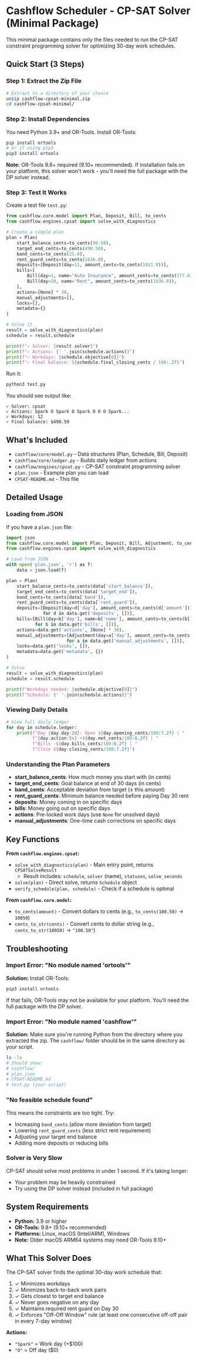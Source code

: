 # Cashflow Scheduler - CP-SAT Solver (Minimal Package)

This minimal package contains only the files needed to run the CP-SAT constraint programming solver for optimizing 30-day work schedules.

## Quick Start (3 Steps)

### Step 1: Extract the Zip File

```bash
# Extract to a directory of your choice
unzip cashflow-cpsat-minimal.zip
cd cashflow-cpsat-minimal/
```

### Step 2: Install Dependencies

You need Python 3.9+ and OR-Tools. Install OR-Tools:

```bash
pip install ortools
# or if using pip3
pip3 install ortools
```

**Note:** OR-Tools 9.8+ required (9.10+ recommended). If installation fails on your platform, this solver won't work - you'll need the full package with the DP solver instead.

### Step 3: Test It Works

Create a test file `test.py`:

```python
from cashflow.core.model import Plan, Deposit, Bill, to_cents
from cashflow.engines.cpsat import solve_with_diagnostics

# Create a simple plan
plan = Plan(
    start_balance_cents=to_cents(90.50),
    target_end_cents=to_cents(490.50),
    band_cents=to_cents(25.0),
    rent_guard_cents=to_cents(1636.0),
    deposits=[Deposit(day=11, amount_cents=to_cents(1021.0))],
    bills=[
        Bill(day=1, name="Auto Insurance", amount_cents=to_cents(177.0)),
        Bill(day=30, name="Rent", amount_cents=to_cents(1636.0)),
    ],
    actions=[None] * 30,
    manual_adjustments=[],
    locks=[],
    metadata={}
)

# Solve it
result = solve_with_diagnostics(plan)
schedule = result.schedule

print(f"✓ Solver: {result.solver}")
print(f"✓ Actions: {' '.join(schedule.actions)}")
print(f"✓ Workdays: {schedule.objective[0]}")
print(f"✓ Final balance: ${schedule.final_closing_cents / 100:.2f}")
```

Run it:

```bash
python3 test.py
```

You should see output like:
```
✓ Solver: cpsat
✓ Actions: Spark O Spark O Spark O O O Spark...
✓ Workdays: 12
✓ Final balance: $498.50
```

## What's Included

- `cashflow/core/model.py` - Data structures (Plan, Schedule, Bill, Deposit)
- `cashflow/core/ledger.py` - Builds daily ledger from actions
- `cashflow/engines/cpsat.py` - CP-SAT constraint programming solver
- `plan.json` - Example plan you can load
- `CPSAT-README.md` - This file

## Detailed Usage

### Loading from JSON

If you have a `plan.json` file:

```python
import json
from cashflow.core.model import Plan, Deposit, Bill, Adjustment, to_cents
from cashflow.engines.cpsat import solve_with_diagnostics

# Load from JSON
with open('plan.json', 'r') as f:
    data = json.load(f)

plan = Plan(
    start_balance_cents=to_cents(data['start_balance']),
    target_end_cents=to_cents(data['target_end']),
    band_cents=to_cents(data['band']),
    rent_guard_cents=to_cents(data['rent_guard']),
    deposits=[Deposit(day=d['day'], amount_cents=to_cents(d['amount']))
              for d in data.get('deposits', [])],
    bills=[Bill(day=b['day'], name=b['name'], amount_cents=to_cents(b['amount']))
           for b in data.get('bills', [])],
    actions=data.get('actions', [None] * 30),
    manual_adjustments=[Adjustment(day=a['day'], amount_cents=to_cents(a['amount']), note=a.get('note', ''))
                       for a in data.get('manual_adjustments', [])],
    locks=data.get('locks', []),
    metadata=data.get('metadata', {})
)

# Solve
result = solve_with_diagnostics(plan)
schedule = result.schedule

print(f"Workdays needed: {schedule.objective[0]}")
print(f"Schedule: {' '.join(schedule.actions)}")
```

### Viewing Daily Details

```python
# View full daily ledger
for day in schedule.ledger:
    print(f"Day {day.day:2d}: Open ${day.opening_cents/100:7.2f} | "
          f"{day.action:5s} +${day.net_cents/100:6.2f} | "
          f"Bills -${day.bills_cents/100:6.2f} | "
          f"Close ${day.closing_cents/100:7.2f}")
```

### Understanding the Plan Parameters

- **start_balance_cents**: How much money you start with (in cents)
- **target_end_cents**: Goal balance at end of 30 days (in cents)
- **band_cents**: Acceptable deviation from target (± this amount)
- **rent_guard_cents**: Minimum balance needed before paying Day 30 rent
- **deposits**: Money coming in on specific days
- **bills**: Money going out on specific days
- **actions**: Pre-locked work days (use `None` for unsolved days)
- **manual_adjustments**: One-time cash corrections on specific days

## Key Functions

**From `cashflow.engines.cpsat`:**
- `solve_with_diagnostics(plan)` - Main entry point, returns `CPSATSolveResult`
  - Result includes: `schedule`, `solver` (name), `statuses`, `solve_seconds`
- `solve(plan)` - Direct solve, returns `Schedule` object
- `verify_schedule(plan, schedule)` - Check if a schedule is optimal

**From `cashflow.core.model`:**
- `to_cents(amount)` - Convert dollars to cents (e.g., `to_cents(100.50)` → `10050`)
- `cents_to_str(cents)` - Convert cents to dollar string (e.g., `cents_to_str(10050)` → `"100.50"`)

## Troubleshooting

### Import Error: "No module named 'ortools'"

**Solution:** Install OR-Tools:
```bash
pip3 install ortools
```

If that fails, OR-Tools may not be available for your platform. You'll need the full package with the DP solver.

### Import Error: "No module named 'cashflow'"

**Solution:** Make sure you're running Python from the directory where you extracted the zip. The `cashflow/` folder should be in the same directory as your script.

```bash
ls -la
# Should show:
# cashflow/
# plan.json
# CPSAT-README.md
# test.py (your script)
```

### "No feasible schedule found"

This means the constraints are too tight. Try:
- Increasing `band_cents` (allow more deviation from target)
- Lowering `rent_guard_cents` (less strict rent requirement)
- Adjusting your target end balance
- Adding more deposits or reducing bills

### Solver is Very Slow

CP-SAT should solve most problems in under 1 second. If it's taking longer:
- Your problem may be heavily constrained
- Try using the DP solver instead (included in full package)

## System Requirements

- **Python:** 3.9 or higher
- **OR-Tools:** 9.8+ (9.10+ recommended)
- **Platforms:** Linux, macOS (Intel/ARM), Windows
- **Note:** Older macOS ARM64 systems may need OR-Tools 9.10+

## What This Solver Does

The CP-SAT solver finds the optimal 30-day work schedule that:
1. ✓ Minimizes workdays
2. ✓ Minimizes back-to-back work pairs
3. ✓ Gets closest to target end balance
4. ✓ Never goes negative on any day
5. ✓ Maintains required rent guard on Day 30
6. ✓ Enforces "Off-Off Window" rule (at least one consecutive off-off pair in every 7-day window)

**Actions:**
- `"Spark"` = Work day (+$100)
- `"O"` = Off day ($0)
